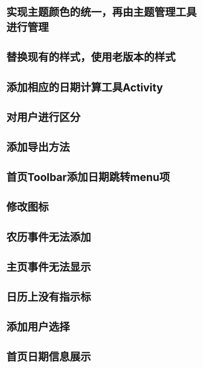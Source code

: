 # 实现主题颜色的统一，再由主题管理工具进行管理
# 替换现有的样式，使用老版本的样式
# 添加相应的日期计算工具Activity
# 对用户进行区分
# 添加导出方法
# 首页Toolbar添加日期跳转menu项
# 修改图标
# 农历事件无法添加
# 主页事件无法显示
# 日历上没有指示标
# 添加用户选择
# 首页日期信息展示
